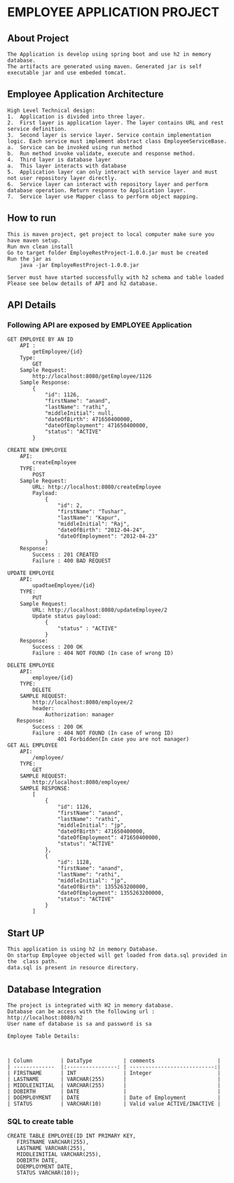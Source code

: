 # EMPLOYEE APPLICATION PROJECT



## About Project
	The Application is develop using spring boot and use h2 in memory database. 
	The artifacts are generated using maven. Generated jar is self executable jar and use embeded tomcat.
	
## Employee Application Architecture

	High Level Technical design:
	1.	Application is divided into three layer.
	2.	First layer is application layer. The layer contains URL and rest service definition. 
	3.	Second layer is service layer. Service contain implementation logic. Each service must implement abstract class EmployeeServiceBase.
	a.	Service can be invoked using run method
	b.	Run method invoke validate, execute and response method.
	4.	Third layer is database layer
	a.	This layer interacts with database
	5.	Application layer can only interact with service layer and must not user repository layer directly.
	6.	Service layer can interact with repository layer and perform database operation. Return response to Application layer. 
	7.	Service layer use Mapper class to perform object mapping.

	 
	
## How to run
	This is maven project, get project to local computer make sure you have maven setup.
	Run mvn clean install
	Go to target folder EmployeRestProject-1.0.0.jar must be created
	Run the jar as
		java -jar EmployeRestProject-1.0.0.jar
		
	Server must have started successfully with h2 schema and table loaded 
	Please see below details of API and h2 database.
	

## API Details

### Following API are exposed by EMPLOYEE Application

	GET EMPLOYEE BY AN ID
		API :
			getEmployee/{id}
		Type:
			GET
		Sample Request:
			http://localhost:8080/getEmployee/1126
		Sample Response:
			{
			    "id": 1126,
			    "firstName": "anand",
			    "lastName": "rathi",
			    "middleInitial": null,
			    "dateOfBirth": 471650400000,
			    "dateOfEmployment": 471650400000,
			    "status": "ACTIVE"
			}
	
	CREATE NEW EMPLOYEE
		API:
			createEmployee
		TYPE:
			POST
		Sample Request:
			URL: http://localhost:8080/createEmployee
			Payload:
				{
				    "id": 2,
				    "firstName": "Tushar",
				    "lastName": "Kapur",
				    "middleInitial": "Raj",
				    "dateOfBirth": "2012-04-24",
				    "dateOfEmployment": "2012-04-23"
				}
		Response:
			Success : 201 CREATED
			Failure : 400 BAD REQUEST
	
	UPDATE EMPLOYEE
		API:
			upadtaeEmployee/{id}
		TYPE:
			PUT
		Sample Request:
			URL: http://localhost:8080/updateEmployee/2
			Update status payload:
				{
					"status" : "ACTIVE"
				}
		Response:
			Success : 200 OK
			Failure : 404 NOT FOUND (In case of wrong ID)
	
	DELETE EMPLOYEE
		API:
			employee/{id}
		TYPE:
			DELETE
		SAMPLE REQUEST:
			http://localhost:8080/employee/2
			header:
				Authorization: manager
	   Response:
			Success : 200 OK
			Failure : 404 NOT FOUND (In case of wrong ID)
                    401 Forbidden(In case you are not manager)		
	GET ALL EMPLOYEE
		API:
			/employee/
		TYPE:
			GET
		SAMPLE REQUEST:
			http://localhost:8080/employee/
		SAMPLE RESPONSE:
			[
			    {
			        "id": 1126,
			        "firstName": "anand",
			        "lastName": "rathi",
			        "middleInitial": "jp",
			        "dateOfBirth": 471650400000,
			        "dateOfEmployment": 471650400000,
			        "status": "ACTIVE"
			    },
			    {
			        "id": 1128,
			        "firstName": "anand",
			        "lastName": "rathi",
			        "middleInitial": "jp",
			        "dateOfBirth": 1355263200000,
			        "dateOfEmployment": 1355263200000,
			        "status": "ACTIVE"
			    }
			]
			

## Start UP
	This application is using h2 in memory Database. 
	On startup Employee objected will get loaded from data.sql provided in the 	class path. 
	data.sql is present in resource directory.

## Database Integration 

	The project is integrated with H2 in memory database.
	Database can be access with the following url : http://localhost:8080/h2
	User name of database is sa and password is sa
	
	Employee Table Details:
	
		
	
	| Column         | DataType          | comments                    |
	| -------------  |:----------------: | ---------------------------:|
	| FIRSTNAME      | INT               | Integer                     |
	| LASTNAME       | VARCHAR(255)      |                             |
	| MIDDLEINITIAL  | VARCHAR(255)      |                             |
	| DOBIRTH        | DATE              |                             |
	| DOEMPLOYMENT   | DATE              | Date of Employment          |
	| STATUS         | VARCHAR(10)       | Valid value ACTIVE/INACTIVE |
	
	
### SQL to create table

	CREATE TABLE EMPLOYEE(ID INT PRIMARY KEY,
	   FIRSTNAME VARCHAR(255),
	   LASTNAME VARCHAR(255),
	   MIDDLEINITIAL VARCHAR(255),
	   DOBIRTH DATE,
	   DOEMPLOYMENT DATE,
	   STATUS VARCHAR(10));
	   
	   